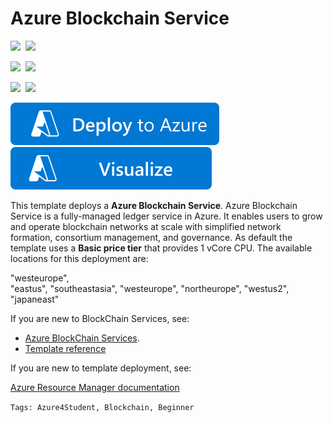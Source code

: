 # Azure Blockchain Service

<IMG SRC="https://azurequickstartsservice.blob.core.windows.net/badges/201-blockchain-asaservice/PublicLastTestDate.svg" />&nbsp;
<IMG SRC="https://azurequickstartsservice.blob.core.windows.net/badges/201-blockchain-asaservice/PublicDeployment.svg" />&nbsp;

<IMG SRC="https://azurequickstartsservice.blob.core.windows.net/badges/201-blockchain-asaservice/FairfaxLastTestDate.svg" />&nbsp;
<IMG SRC="https://azurequickstartsservice.blob.core.windows.net/badges/201-blockchain-asaservice/FairfaxDeployment.svg" />&nbsp;

<IMG SRC="https://azurequickstartsservice.blob.core.windows.net/badges/201-blockchain-asaservice/BestPracticeResult.svg" />&nbsp;
<IMG SRC="https://azurequickstartsservice.blob.core.windows.net/badges/201-blockchain-asaservice/CredScanResult.svg" />&nbsp;

<a href="https://portal.azure.com/#create/Microsoft.Template/uri/https%3A%2F%2Fraw.githubusercontent.com%2FAzure%2Fazure-quickstart-templates%2Fmaster%2F201-blockchain-asaservice%2Fazuredeploy.json" target="_blank">
<img src="https://raw.githubusercontent.com/Azure/azure-quickstart-templates/master/1-CONTRIBUTION-GUIDE/images/deploytoazure.svg"/>
</a><a href="http://armviz.io/#/?load=https%3A%2F%2Fraw.githubusercontent.com%2FAzure%2Fazure-quickstart-templates%2Fmaster%2F201-blockchain-asaservice%2Fazuredeploy.json" target="_blank">
<img src="https://raw.githubusercontent.com/Azure/azure-quickstart-templates/master/1-CONTRIBUTION-GUIDE/images/visualizebutton.svg"/>
</a>

This template deploys a **Azure Blockchain Service**. Azure Blockchain Service is a fully-managed ledger service in Azure. It enables users to grow and operate blockchain networks at scale with simplified network formation, consortium management, and governance. As default the template uses a **Basic price tier** that provides 1 vCore CPU. The available locations for this deployment are:  

>
"westeurope",  
"eastus",
"southeastasia",
"westeurope",
"northeurope",
"westus2",
"japaneast"

If you are new to BlockChain Services, see:

- [Azure BlockChain Services](https://azure.microsoft.com/services/blockchain-service/).
- [Template reference](https://docs.microsoft.com/azure/templates/microsoft.compute/allversions)

If you are new to template deployment, see:

[Azure Resource Manager documentation](https://docs.microsoft.com/azure/azure-resource-manager/)

`Tags: Azure4Student, Blockchain, Beginner`
